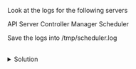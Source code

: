 Look at the logs for the following servers

API Server
Controller Manager
Scheduler

Save the logs into /tmp/scheduler.log

<br>

<details>
<summary>Solution</summary>

View the logs of the API Server

```plain 
kubectl -n kube-system logs kube-apiserver-controlplane
```{{exec}}

View the logs of the Controller Manager

```plain
kubectl -n kube-system logs kube-controller-manager-controlplane
```{{exec}}

View the logs of the Scheduler and send them out to a file called /tmp/scheduler.log
```plain
kubectl -n kube-system logs kube-scheduler-controlplane | tee -a /tmp/scheduler.log
```{{exec}}

Notice that all of the names are appended with controlplane? That's because they're static pods whose manifests exist in /etc/kubernetes/manifests on the controlplane node

```plain
ls /etc/kubernetes/manifests/
```{{exec}}

</details>
